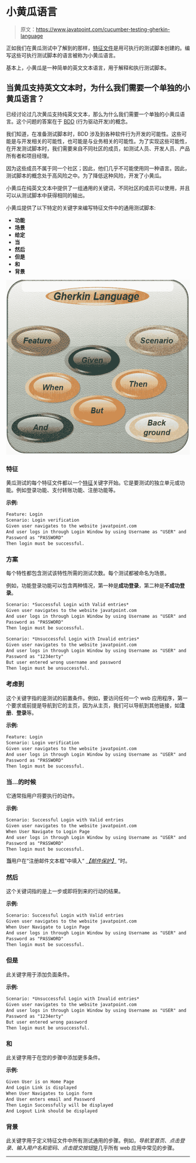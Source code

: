 # 小黄瓜语言

> 原文：<https://www.javatpoint.com/cucumber-testing-gherkin-language>

正如我们在黄瓜测试中了解到的那样，[特征文件](feature-file-in-cucumber-testing)是用可执行的测试脚本创建的。编写这些可执行测试脚本的语言被称为小黄瓜语言。

基本上，小黄瓜是一种简单的英文文本语言，用于解释和执行测试脚本。

## 当黄瓜支持英文文本时，为什么我们需要一个单独的小黄瓜语言？

已经讨论过几次黄瓜支持纯英文文本，那么为什么我们需要一个单独的小黄瓜语言。这个问题的答案在于 [BDD](cucumber-behavior-driven-development) (行为驱动开发)的概念。

我们知道，在准备测试脚本时，BDD 涉及到各种软件行为开发的可能性。这些可能是与开发相关的可能性，也可能是与业务相关的可能性。为了实现这些可能性，在开发测试脚本时，我们需要来自不同社区的成员，如测试人员、开发人员、产品所有者和项目经理。

因为这些成员不属于同一个社区；因此，他们几乎不可能使用同一种语言。因此，测试脚本的概念处于高风险之中。为了降低这种风险，开发了小黄瓜。

小黄瓜在纯英文文本中提供了一组通用的关键词，不同社区的成员可以使用，并且可以从测试脚本中获得相同的输出。

小黄瓜提供了以下特定的关键字来编写特征文件中的通用测试脚本:

*   **功能**
*   **场景**
*   **给定**
*   **当**
*   **然后**
*   **但是**
*   **和**
*   **背景**

![Gherkin Language](img/93e4cb64c525cbd929ef4b7f0779b214.png)

### 特征

黄瓜测试的每个特征文件都以一个[特征](feature-in-cucumber-testing)关键字开始。它是要测试的独立单元或功能。例如登录功能、支付转账功能、注册功能等。

**示例:**

```
Feature: Login 
Scenario: Login verification
Given user navigates to the website javatpoint.com
And user logs in through Login Window by using Username as "USER" and Password as "PASSWORD"
Then login must be successful.

```

### 方案

每个特性都包含测试该特性所需的测试次数。每个测试都被命名为场景。

例如，功能登录功能可以包含两种情况，第一种是**成功登录**，第二种是**不成功登录**。

```
Scenario: *Successful Login with Valid entries*
Given user navigates to the website javatpoint.com
And user logs in through Login Window by using Username as "USER" and Password as "PASSWORD"
Then login must be successful.

```

```
Scenario: *Unsuccessful Login with Invalid entries*
Given user navigates to the website javatpoint.com
And user logs in through Login Window by using Username as "USER" and Password as "1234erty"
But user entered wrong username and password
Then login must be unsuccessful.

```

### 考虑到

这个关键字指的是测试的前置条件。例如，要访问任何一个 web 应用程序，第一个要求或前提是导航到它的主页，因为从主页，我们可以导航到其他链接，如**注册**、**登录**等。

**示例:**

```
Feature: Login 
Scenario: Login verification
Given user navigates to the website javatpoint.com
And user logs in through Login Window by using Username as "USER" and Password as "PASSWORD"
Then login must be successful.

```

### 当...的时候

它通常指用户将要执行的动作。

**示例:**

```
Scenario: Successful Login with Valid entries
Given user navigates to the website javatpoint.com
When User Navigate to Login Page 
And user logs in through Login Window by using Username as "USER" and Password as "PASSWORD"
Then login must be successful.

```

**当**用户在“注册邮件文本框”中填入“ *[【邮件保护】](/cdn-cgi/l/email-protection)* ”时。

### 然后

这个关键词指的是上一步或即将到来的行动的结果。

**示例:**

```
Scenario: Successful Login with Valid entries
Given user navigates to the website javatpoint.com
When User Navigate to Login Page 
And user logs in through Login Window by using Username as "USER" and Password as "PASSWORD"
Then login must be successful.

```

### 但是

此关键字用于添加负面条件。

**示例:**

```
Scenario: *Unsuccessful Login with Invalid entries*
Given user navigates to the website javatpoint.com
And user logs in through Login Window by using Username as "USER" and Password as "1234erty"
But user entered wrong password
Then login must be unsuccessful.

```

### 和

此关键字用于在您的步骤中添加更多条件。

**示例:**

```
Given User is on Home Page
And Login Link is displayed
When User Navigates to Login form
And User enters email and Password
Then Login Successfully will be displayed 
And Logout Link should be displayed

```

### 背景

此关键字用于定义特征文件中所有测试通用的步骤。例如，*导航至首页*、*点击登录*、*输入用户名和密码*、*点击提交按钮*是几乎所有 web 应用中常见的步骤。

* * *